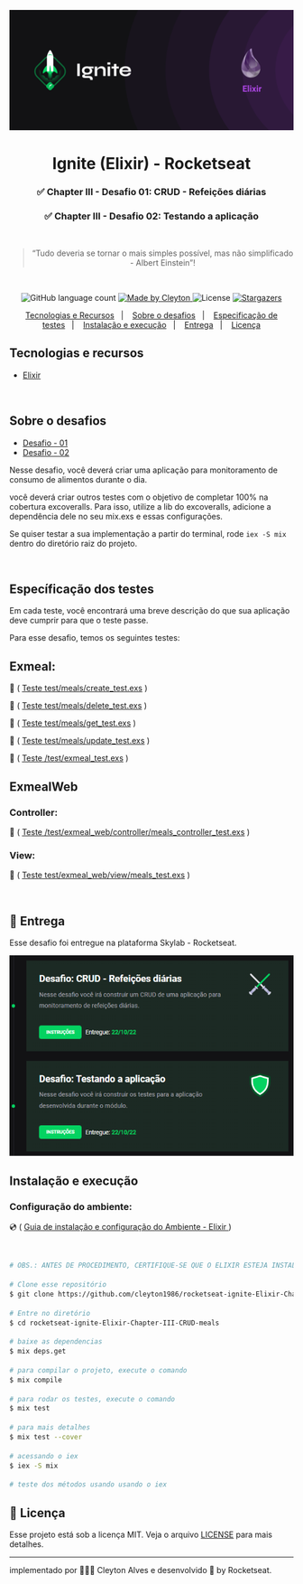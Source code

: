 <p align="center">
  <img  src="./assets/cover-elixir.png">
</p>

<h1 align="center">
  Ignite (Elixir) - Rocketseat
</h1>

<h3 align="center">
✅  Chapter III - Desafio 01: CRUD - Refeições diárias
</h3>

<h3 align="center">
✅  Chapter III - Desafio 02: Testando a aplicação
</h3>

</p>

</br>

<blockquote align="center">“Tudo deveria se tornar o mais simples possível, mas não simplificado - Albert Einstein”!</blockquote>

</br>
<p align="center">
  <img alt="GitHub language count" src="https://img.shields.io/github/languages/count/cleyton1986/rocketseat-ignite-Elixir-Chapter-III-CRUD-meals?color=%2304D361">

  <a href="https://www.linkedin.com/in/cleytonalves">
    <img alt="Made by Cleyton" src="https://img.shields.io/badge/Made%20by-Cleyton_Alves-Alves%2304D361">
  </a>

  <img alt="License" src="https://img.shields.io/badge/license-MIT-%2304D361">

  <a href="https://github.com/cleyton1986/rocketseat-ignite-Elixir-Chapter-III-CRUD-meals/stargazers">
    <img alt="Stargazers" src="https://img.shields.io/github/stars/cleyton1986/rocketseat-ignite-Elixir-Chapter-III-CRUD-meals?style=social">
  </a>
</p>

<p align="center">
  <a href="#tecnologias-e-recursos">Tecnologias e Recursos</a>&nbsp;&nbsp;&nbsp;|&nbsp;&nbsp;&nbsp;
  <a href="#sobre-o-desafios">Sobre o desafios</a>&nbsp;&nbsp;&nbsp;|&nbsp;&nbsp;&nbsp;
  <a href="#específicação-dos-testes">Especificação de testes</a>&nbsp;&nbsp;&nbsp;|&nbsp;&nbsp;&nbsp;
  <a href="#instalação-e-execução">Instalação e execução</a>&nbsp;&nbsp;&nbsp;|&nbsp;&nbsp;&nbsp;
  <a href="#calendar-entrega">Entrega</a>&nbsp;&nbsp;&nbsp;|&nbsp;&nbsp;&nbsp;
  <a href="#memo-licença">Licença</a>
</p>


## Tecnologias e recursos

- [Elixir](https://elixir-lang.org/install.html)

</br>

## Sobre o desafios

- [Desafio - 01](https://www.notion.so/Desafio-01-CRUD-Refei-es-di-rias-d2911dcc69ee444faea70eec7796546c)
- [Desafio - 02](https://www.notion.so/Desafio-02-Testando-a-aplica-o-435756cc4daf4c9ba490c12642dc5154)

Nesse desafio, você deverá criar uma aplicação para monitoramento de consumo de alimentos durante o dia.

você deverá criar outros testes com o objetivo de completar 100% na cobertura excoveralls. Para isso, utilize a lib do excoveralls, adicione a dependência dele no seu mix.exs e essas configurações.

Se quiser testar a sua implementação a partir do terminal, rode `iex -S mix` dentro do diretório raiz do projeto.

</br>

## Específicação dos testes

Em cada teste, você encontrará uma breve descrição do que sua aplicação deve cumprir para que o teste passe.

Para esse desafio, temos os seguintes testes:

## **Exmeal:**


🧪 ( [Teste test/meals/create_test.exs](https://www.notion.so/Teste-test-meals-create_test-exs-3ca5cd52d3d8442eb61fd47c6d9fd80f) )

🧪 ( [Teste test/meals/delete_test.exs](https://www.notion.so/Teste-test-meals-delete_test-exs-f57b4efbb87748eaabd11f67410f9ba0) )

🧪 ( [Teste test/meals/get_test.exs](https://www.notion.so/Teste-test-meals-get_test-exs-9e6ae254555240278e08668f333249aa) )

🧪 ( [Teste test/meals/update_test.exs](https://www.notion.so/Teste-test-meals-update_test-exs-45ac1a96c03b4a57901579f9667a1bed) )

🧪 ( [Teste /test/exmeal_test.exs](https://www.notion.so/Teste-test-exmeal_test-exs-2b59a7dd54bf4c6584d3df55a53072ff) )



## **ExmealWeb**


### **Controller:**

🧪 (  [Teste /test/exmeal_web/controller/meals_controller_test.exs](https://www.notion.so/Teste-test-exmeal_web-controller-meals_controller_test-exs-aee6b422d7d545a19933190db41d52e3) )

### **View:**

🧪 (  [Teste test/exmeal_web/view/meals_test.exs](https://www.notion.so/Teste-test-exmeal_web-view-meals_test-exs-85e834a00f2d442582bd646ba4b85f2a) )


</br>

## :calendar: Entrega

Esse desafio foi entregue na plataforma Skylab - Rocketseat.
</br>

<p align="center">
  <img  src="./assets/test-result.png">
</p>

## Instalação e execução

### Configuração do ambiente:
<p>
  💿 (
    <a href="https://www.notion.so/Ambiente-de-desenvolvimento-Trilha-Elixir-aa2399b4ec17447582d04cbce8ffa12f">Guia de instalação e configuração do Ambiente - Elixir </a>
  )
</p>
</br>

```bash
# OBS.: ANTES DE PROCEDIMENTO, CERTIFIQUE-SE QUE O ELIXIR ESTEJA INSTALADO NO SEU COMPUTADOR CORRETAMENTE.

# Clone esse repositório
$ git clone https://github.com/cleyton1986/rocketseat-ignite-Elixir-Chapter-III-CRUD-meals

# Entre no diretório
$ cd rocketseat-ignite-Elixir-Chapter-III-CRUD-meals

# baixe as dependencias
$ mix deps.get

# para compilar o projeto, execute o comando
$ mix compile

# para rodar os testes, execute o comando
$ mix test

# para mais detalhes
$ mix test --cover

# acessando o iex
$ iex -S mix

# teste dos métodos usando usando o iex

```
## :memo: Licença

Esse projeto está sob a licença MIT. Veja o arquivo [LICENSE](LICENSE) para mais detalhes.

---

 implementado por 👨🏽‍💻 Cleyton Alves e desenvolvido 💜 by Rocketseat.

